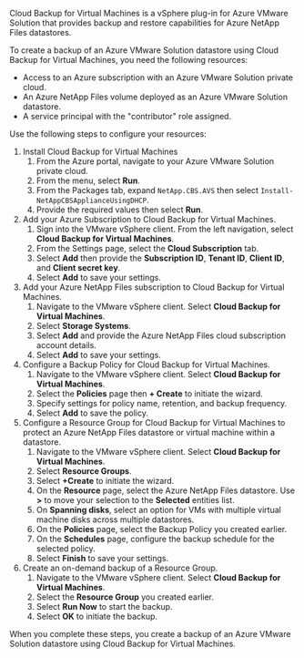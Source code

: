 Cloud Backup for Virtual Machines is a vSphere plug-in for Azure VMware Solution that provides backup and restore capabilities for Azure NetApp Files datastores.

To create a backup of an Azure VMware Solution datastore using Cloud Backup for Virtual Machines, you need the following resources:

- Access to an Azure subscription with an Azure VMware Solution private cloud.
- An Azure NetApp Files volume deployed as an Azure VMware Solution datastore.
- A service principal with the "contributor" role assigned.

Use the following steps to configure your resources:

1. Install Cloud Backup for Virtual Machines
    1. From the Azure portal, navigate to your Azure VMware Solution private cloud.
    1. From the menu, select **Run**.
    1. From the Packages tab, expand `NetApp.CBS.AVS` then select `Install-NetAppCBSApplianceUsingDHCP`.
    1. Provide the required values then select **Run**.
1. Add your Azure Subscription to Cloud Backup for Virtual Machines.
    1. Sign into the VMware vSphere client. From the left navigation, select **Cloud Backup for Virtual Machines**.
    1. From the Settings page, select the **Cloud Subscription** tab.
    1. Select **Add** then provide the **Subscription ID**, **Tenant ID**, **Client ID**, and **Client secret key**.
    1. Select **Add** to save your settings.
1. Add your Azure NetApp Files subscription to Cloud Backup for Virtual Machines.
    1. Navigate to the VMware vSphere client. Select **Cloud Backup for Virtual Machines**.
    1. Select **Storage Systems**.
    1. Select **Add** and provide the Azure NetApp Files cloud subscription account details.
    1. Select **Add** to save your settings.
1. Configure a Backup Policy for Cloud Backup for Virtual Machines.
    1. Navigate to the VMware vSphere client. Select **Cloud Backup for Virtual Machines**.
    1. Select the **Policies** page then **+ Create** to initiate the wizard.
    1. Specify settings for policy name, retention, and backup frequency.
    1. Select **Add** to save the policy.
1. Configure a Resource Group for Cloud Backup for Virtual Machines to protect an Azure NetApp Files datastore or virtual machine within a datastore.
    1. Navigate to the VMware vSphere client. Select **Cloud Backup for Virtual Machines**.
    1. Select **Resource Groups**.
    1. Select **+Create** to initiate the wizard.
    1. On the **Resource** page, select the Azure NetApp Files datastore. Use **>** to move your selection to the **Selected** entities list.
    1. On **Spanning disks**, select an option for VMs with multiple virtual machine disks across multiple datastores.
    1. On the **Policies** page, select the Backup Policy you created earlier.
    1. On the **Schedules** page, configure the backup schedule for the selected policy.
    1. Select **Finish** to save your settings.
1. Create an on-demand backup of a Resource Group.
    1. Navigate to the VMware vSphere client. Select **Cloud Backup for Virtual Machines**.
    1. Select the **Resource Group** you created earlier.
    1. Select **Run Now** to start the backup.
    1. Select **OK** to initiate the backup.

When you complete these steps, you create a backup of an Azure VMware Solution datastore using Cloud Backup for Virtual Machines.